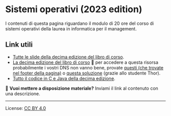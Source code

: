 # Sistemi operativi (2023 edition)

I contenuti di questa pagina riguardano il modulo di 20 ore del corso di sistemi operativi della laurea in informatica per il management.

## Link utili

- [Tutte le slide della decima edizione del libro di corso](https://bcs.wiley.com/he-bcs/Books?action=resource&bcsId=11227&itemId=1119320917&resourceId=44619).
- [La decima edizione del libro di corso](http://libgen.rs/book/index.php?md5=7312960D0FB110104EA01347F30CC98A) 🚨 per accedere a questa risorsa probabilmente i vostri DNS non vanno bene, provate [questi (che trovate nel footer della pagina)](https://www.opendns.com/) o [questa soluzione](https://www.torproject.org/) (grazie allo studente Thor).
- [Tutto il codice in C e Java della decima edizione](https://github.com/greggagne/osc10e).

🚨
**Vuoi mettere a disposizione materiale?** Inviami il link al contenuto con una descrizione.

---

License: [CC BY 4.0](https://creativecommons.org/licenses/by/4.0/)
